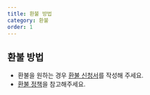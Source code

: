 ```yaml
---
title: 환불 방법
category: 환불
order: 1
---
```


## 환불 방법

- 환불을 원하는 경우 [환불 신청서](https://forms.gle/UizrAZzRbksqGR4bA)를 작성해 주세요.
- [환불 정책](https://nomadcoders.co/faq/payment/refund-policy)을 참고해주세요.
